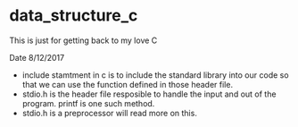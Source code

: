 # data_structure_c
This is just for getting back to my love C

Date 8/12/2017
* include stamtment in c is to include the standard library
  into our code so that we can use the function defined in
  those header file.
* stdio.h is the header file resposible to handle the input
  and out of the program. printf is one such method.
* stdio.h is a preprocessor will read more on this.
